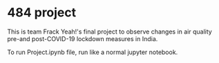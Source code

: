 # 484 project

This is team Frack Yeah!'s final project to observe changes in air quality pre-and post-COVID-19 lockdown measures in India. 

To run Project.ipynb file, run like a normal jupyter notebook. 
